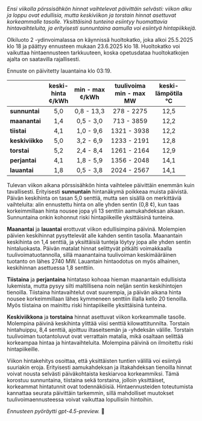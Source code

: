 *Ensi viikolla pörssisähkön hinnat vaihtelevat päivittäin selvästi: viikon alku ja loppu ovat edullisia, mutta keskiviikon ja torstain hinnat asettuvat korkeammalle tasolle. Yksittäisinä tunteina esiintyy huomattavia hintavaihteluita, ja erityisesti sunnuntaina aamulla voi esiintyä hintapiikkejä.*

Olkiluoto 2 -ydinvoimalassa on käynnissä huoltokatko, joka alkoi 25.5.2025 klo 18 ja päättyy ennusteen mukaan 23.6.2025 klo 18. Huoltokatko voi vaikuttaa hintaennusteen tarkkuuteen, koska opetusdataa huoltokatkojen ajalta on saatavilla rajallisesti.

Ennuste on päivitetty lauantaina klo 03:19.

|              | keski-<br>hinta<br>¢/kWh | min - max<br>¢/kWh | tuulivoima<br>min - max<br>MW | keski-<br>lämpötila<br>°C |
|:-------------|:----------------:|:----------------:|:-------------:|:-------------:|
| **sunnuntai** |       5,0        |    0,8 - 13,3    |      278 - 2275      |     12,5     |
| **maanantai** |       1,4        |    0,5 - 3,0     |      713 - 3859      |     12,2     |
| **tiistai**   |       4,1        |    1,0 - 9,6     |     1321 - 3938      |     12,2     |
| **keskiviikko**|       5,0        |    3,2 - 6,9     |     1233 - 2191      |     12,8     |
| **torstai**   |       5,2        |    2,4 - 8,4     |     1261 - 2164      |     12,9     |
| **perjantai** |       4,1        |    1,8 - 5,9     |     1356 - 2048      |     14,1     |
| **lauantai**  |       1,8        |    0,5 - 3,8     |     2024 - 2567      |     14,1     |

Tulevan viikon aikana pörssisähkön hinta vaihtelee päivittäin enemmän kuin tavallisesti. Erityisesti **sunnuntain** hintanäkymä poikkeaa muista päivistä. Päivän keskihinta on tasan 5,0 senttiä, mutta sen sisällä on merkittäviä vaihteluita: alin ennustettu hinta on alle yhden sentin (0,8 ¢), kun taas korkeimmillaan hinta nousee jopa yli 13 senttiin aamukahdeksan aikaan. Sunnuntaina onkin kohonnut riski hintapiikeille yksittäisinä tunteina.

**Maanantai** ja **lauantai** erottuvat viikon edullisimpina päivinä. Molempien päivien keskihinnat pysyttelevät alle kahden sentin tasolla. Maanantain keskihinta on 1,4 senttiä, ja yksittäisiä tunteja löytyy jopa alle yhden sentin hintaluokasta. Päivän matalat hinnat selittyvät pitkälti voimakkaalla tuulivoimatuotannolla, sillä maanantaina tuulivoiman keskimääräinen tuotanto on lähes 2740 MW. Lauantain hintaodotus on myös alhainen, keskihinnan asettuessa 1,8 senttiin.

**Tiistaina** ja **perjantaina** hintataso kohoaa hieman maanantain edullisista lukemista, mutta pysyy silti maltillisena noin neljän sentin keskihintojen tienoilla. Tiistaina hintavaihtelut ovat suurempia, ja päivän aikana hinta nousee korkeimmillaan lähes kymmeneen senttiin illalla kello 20 tienoilla. Myös tiistaina on mainittu riski hintapiikeille yksittäisinä tunteina.

**Keskiviikkona** ja **torstaina** hinnat asettuvat viikon korkeammalle tasolle. Molempina päivinä keskihinta ylittää viisi senttiä kilowattitunnilta. Torstain hintahuippu, 8,4 senttiä, ajoittuu iltaseitsemän ja -yhdeksän välille. Torstain tuulivoiman tuotantoluvut ovat verrattain matalia, mikä osaltaan selittää korkeampaa hintaa ja hintavaihteluita. Molempina päivinä on ilmoitettu riski hintapiikeille.

Viikon hintakehitys osoittaa, että yksittäisten tuntien välillä voi esiintyä suuriakin eroja. Erityisesti aamukahdeksan ja iltakahdeksan tienoilla hinnat voivat nousta selvästi päiväkohtaista keskiarvoa korkeammiksi. Tämä korostuu sunnuntaina, tiistaina sekä torstaina, jolloin yksittäiset, korkeammat hintatunnit ovat todennäköisiä. Hintaennusteiden toteutumista kannattaa seurata päivittäin tarkemmin, sillä mahdolliset muutokset tuulivoimaennusteessa voivat vaikuttaa lopullisiin hintoihin.

*Ennusteen pyöräytti gpt-4.5-preview.* 🎡
